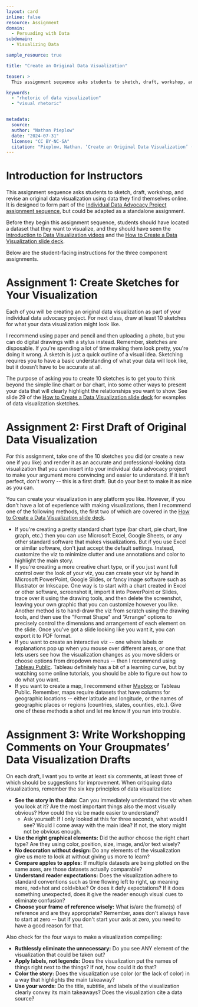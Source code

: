 ```yaml
---
layout: card
inline: false
resource: Assignment
domain:
  - Persuading with Data
subdomain:
  - Visualizing Data

sample_resource: true

title: "Create an Original Data Visualization"

teaser: >
  This assignment sequence asks students to sketch, draft, workshop, and revise an original data visualization using data they find themselves online. 

keywords:
  - "rhetoric of data visualization"
  - "visual rhetoric"


metadata:
  source: 
  author: "Nathan Pieplow"
  date: "2024-07-31"
  license: "CC BY-NC-SA"
  citation: "Pieplow, Nathan. ‘Create an Original Data Visualization’ (assignment sequence). Data Advocacy 4 All, University of Colorado. 31 July 2024"
---
```


# Introduction for Instructors

This assignment sequence asks students to sketch, draft, workshop, and revise an original data visualization using data they find themselves online. It is designed to form part of the [Individual Data Advocacy Project assignment sequence](https://da4asandbox.github.io/curricularsite/cards/individual-data-advocacy-project), but could be adapted as a standalone assignment. 

Before they begin this assignment sequence, students should have located a dataset that they want to visualize, and they should have seen the [Introduction to Data Visualization videos](https://da4asandbox.github.io/curricularsite/cards/introduction-to-data-visualization-videos) and the [How to Create a Data Visualization slide deck](https://da4asandbox.github.io/curricularsite/cards/how-to-create-a-data-visualization-slide-deck).

Below are the student-facing instructions for the three component assignments.

# Assignment 1: Create Sketches for Your Visualization

Each of you will be creating an original data visualization as part of your individual data advocacy project. For next class, draw at least 10 sketches for what your data visualization might look like.

I recommend using paper and pencil and then uploading a photo, but you can do digital drawings with a stylus instead. Remember, sketches are disposable. If you're spending a lot of time making them look pretty, you're doing it wrong. A sketch is just a quick outline of a visual idea. Sketching requires you to have a basic understanding of what your data will look like, but it doesn’t have to be accurate at all.

The purpose of asking you to create 10 sketches is to get you to think beyond the simple line chart or bar chart, into some other ways to present your data that will clearly highlight the relationships you want to show. See slide 29 of the [How to Create a Data Visualization slide deck](https://da4asandbox.github.io/curricularsite/cards/how-to-create-a-data-visualization-slide-deck) for examples of data visualization sketches.
# Assignment 2: First Draft of Original Data Visualization

For this assignment, take one of the 10 sketches you did (or create a new one if you like) and render it as an accurate and professional-looking data visualization that you can insert into your individual data advocacy project to make your argument more convincing and easier to understand. If it isn't perfect, don't worry -- this is a first draft. But do your best to make it as nice as you can.

You can create your visualization in any platform you like. However, if you don't have a lot of experience with making visualizations, then I recommend one of the following methods, the first two of which are covered in the [How to Create a Data Visualization slide deck](https://da4asandbox.github.io/curricularsite/cards/how-to-create-a-data-visualization-slide-deck).
- If you're creating a pretty standard chart type (bar chart, pie chart, line graph, etc.) then you can use Microsoft Excel, Google Sheets, or any other standard software that makes visualizations. But if you use Excel or similar software, don't just accept the default settings. Instead, customize the viz to minimize clutter and use annotations and color to highlight the main story. 
- If you're creating a more creative chart type, or if you just want full control over the look of your viz, you can create your viz by hand in Microsoft PowerPoint, Google Slides, or fancy image software such as Illustrator or Inkscape. One way is to start with a chart created in Excel or other software, screenshot it, import it into PowerPoint or Slides, trace over it using the drawing tools, and then delete the screenshot, leaving your own graphic that you can customize however you like. Another method is to hand-draw the viz from scratch using the drawing tools, and then use the "Format Shape" and “Arrange” options to precisely control the dimensions and arrangement of each element on the slide. Once you've got a slide looking like you want it, you can export it to PDF format.
- If you want to create an interactive viz -- one where labels or explanations pop up when you mouse over different areas, or one that lets users see how the visualization changes as you move sliders or choose options from dropdown menus -- then I recommend using [Tableau Public](https://public.tableau.com/app/discover). Tableau definitely has a bit of a learning curve, but by watching some online tutorials, you should be able to figure out how to do what you want.
- If you want to create a map, I recommend either [Mapbox](https://www.mapbox.com/) or Tableau Public. Remember, maps require datasets that have columns for geographic locations -- either latitude and longitude, or the names of geographic places or regions (countries, states, counties, etc.).
Give one of these methods a shot and let me know if you run into trouble.

# Assignment 3: Write Workshopping Comments on Your Groupmates’ Data Visualization Drafts

On each draft, I want you to write at least six comments, at least three of which should be suggestions for improvement. When critiquing data visualizations, remember the six key principles of data visualization:

- **See the story in the data:** Can you immediately understand the viz when you look at it? Are the most important things also the most visually obvious? How could the viz be made easier to understand?
  - Ask yourself: If I only looked at this for three seconds, what would I see? Would I come away with the main idea? If not, the story might not be obvious enough.
- **Use the right graphical elements:** Did the author choose the right chart type? Are they using color, position, size, image, and/or text wisely?
- **No decoration without design:** Do any elements of the visualization give us more to look at without giving us more to learn?
- **Compare apples to apples:** If multiple datasets are being plotted on the same axes, are those datasets actually comparable?
- **Understand reader expectations:** Does the visualization adhere to standard conventions such as time flowing left to right, up meaning more, red=hot and cold=blue? Or does it defy expectations? If it does something unexpected, does it give the reader enough visual cues to eliminate confusion?
- **Choose your frame of reference wisely:** What is/are the frame(s) of reference and are they appropriate? Remember, axes don't always have to start at zero -- but if you don't start your axis at zero, you need to have a good reason for that.

Also check for the four ways to make a visualization compelling:

- **Ruthlessly eliminate the unnecessary:** Do you see ANY element of the visualization that could be taken out?
- **Apply labels, not legends:** Does the visualization put the names of things right next to the things? If not, how could it do that?
- **Color the story:** Does the visualization use color (or the lack of color) in a way that highlights the main takeaway?
- **Use your words:** Do the title, subtitle, and labels of the visualization clearly convey its main takeaways? Does the visualization cite a data source?

